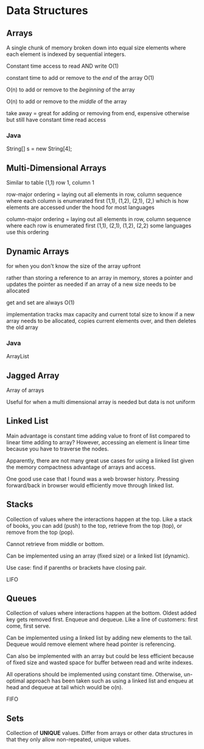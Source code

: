 # Data Structures

## Arrays
 
 A single chunk of memory broken down into equal size elements where each element is indexed by sequential integers.

 Constant time access to read AND write O(1)
 
constant time to add or remove to the *end* of the array O(1)

O(n) to add or remove to the *beginning* of the array

O(n) to add or remove to the *middle* of the array

take away = great for adding or removing from end, expensive otherwise but still have constant time read access

### Java

String[] s = new String[4];

## Multi-Dimensional Arrays

 Similar to table (1,1) row 1, column 1

 row-major ordering = laying out all elements in row, column sequence where each column is enumerated first (1,1), (1,2), (2,1), (2,) which is how elements are accessed under the hood for most languages

 column-major ordering = laying out all elements in row, column sequence where each row is enumerated first (1,1), (2,1), (1,2), (2,2)
 some languages use this ordering

## Dynamic Arrays

for when you don't know the size of the array upfront

rather than storing a reference to an array in memory, stores a pointer and updates the pointer as needed if an array of a new size needs to be allocated

get and set are always O(1)

implementation tracks max capacity and current total size to know if a new array needs to be allocated, copies current elements over, and then deletes the old array

### Java

ArrayList

## Jagged Array

Array of arrays

Useful for when a multi dimensional array is needed but data is not uniform

## Linked List

Main advantage is constant time adding value to front of list compared to linear time adding to array?
However, accessing an element is linear time because you have to traverse the nodes.

Apparently, there are not many great use cases for using a linked list given the memory compactness advantage of arrays and access.

One good use case that I found was a web browser history. Pressing forward/back in browser would efficiently move through linked list.

## Stacks

Collection of values where the interactions happen at the top. Like a stack of books, you can add (push) to the top, retrieve from the top (top), or remove from the top (pop).

Cannot retrieve from middle or bottom.

Can be implemented using an array (fixed size) or a linked list (dynamic).

Use case: find if parenths or brackets have closing pair.

LIFO

## Queues


Collection of values where interactions happen at the bottom. Oldest added key gets removed first. Enqueue and dequeue. Like a line of customers: first come, first serve.

Can be implemented using a linked list by adding new elements to the tail. Dequeue would remove element where head pointer is referencing.

Can also be implemented with an array but could be less efficient because of fixed size and wasted space for buffer between read and write indexes.

All operations should be implemented using constant time. Otherwise, un-optimal approach has been taken such as using a linked list and enqueu at head and dequeue at tail which would be o(n).

FIFO

## Sets

Collection of **UNIQUE** values. Differ from arrays or other data structures in that they only allow non-repeated, unique values.